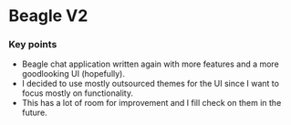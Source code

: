 # Beagle V2

### Key points

- Beagle chat application written again with more features and a more goodlooking UI (hopefully).
- I decided to use mostly outsourced themes for the UI since I want to focus mostly on functionality.
- This has a lot of room for improvement and I fill check on them in the future.
